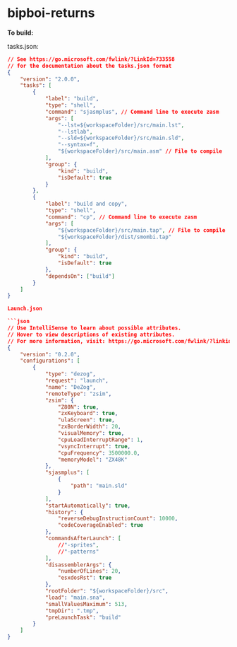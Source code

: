 # bipboi-returns

**To build:**


tasks.json:

```json
// See https://go.microsoft.com/fwlink/?LinkId=733558
// for the documentation about the tasks.json format
{
    "version": "2.0.0",
    "tasks": [
        {
            "label": "build",
            "type": "shell",
            "command": "sjasmplus", // Command line to execute zasm
            "args": [
                "--lst=${workspaceFolder}/src/main.lst",
                "--lstlab",
                "--sld=${workspaceFolder}/src/main.sld",
                "--syntax=f",
                "${workspaceFolder}/src/main.asm" // File to compile
            ],
            "group": {
                "kind": "build",
                "isDefault": true
            }
        },
        {
            "label": "build and copy",
            "type": "shell",
            "command": "cp", // Command line to execute zasm
            "args": [
                "${workspaceFolder}/src/main.tap", // File to compile
                "${workspaceFolder}/dist/smombi.tap"
            ],
            "group": {
                "kind": "build",
                "isDefault": true
            },
            "dependsOn": ["build"]
        }
    ]
}

Launch.json

```json
// Use IntelliSense to learn about possible attributes.
// Hover to view descriptions of existing attributes.
// For more information, visit: https://go.microsoft.com/fwlink/?linkid=830387
{
    "version": "0.2.0",
    "configurations": [
        {
            "type": "dezog",
            "request": "launch",
            "name": "DeZog",
            "remoteType": "zsim",
            "zsim": {
                "Z80N": true,
                "zxKeyboard": true,
                "ulaScreen": true,
                "zxBorderWidth": 20,
                "visualMemory": true,
                "cpuLoadInterruptRange": 1,
                "vsyncInterrupt": true,
                "cpuFrequency": 3500000.0,
                "memoryModel": "ZX48K"
            },
            "sjasmplus": [
                {
                    "path": "main.sld"
                }
            ],
            "startAutomatically": true,
            "history": {
                "reverseDebugInstructionCount": 10000,
                "codeCoverageEnabled": true
            },
            "commandsAfterLaunch": [
                //"-sprites",
                //"-patterns"
            ],
            "disassemblerArgs": {
                "numberOfLines": 20,
                "esxdosRst": true
            },
            "rootFolder": "${workspaceFolder}/src",
            "load": "main.sna",
            "smallValuesMaximum": 513,
            "tmpDir": ".tmp",
            "preLaunchTask": "build"
        }
    ]
}
